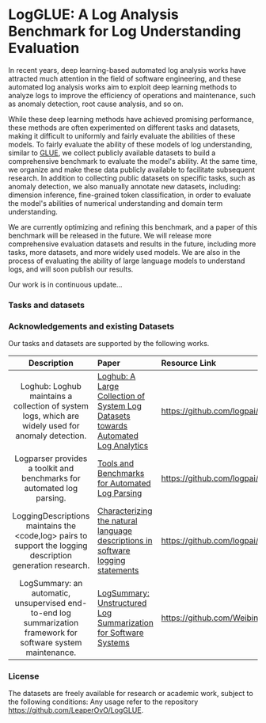 # LogGLUE: A Log Analysis Benchmark for Log Understanding Evaluation

In recent years, deep learning-based automated log analysis works have attracted much attention in the field of software engineering, and these automated log analysis works aim to exploit deep learning methods to analyze logs to improve the efficiency of operations and maintenance, such as anomaly detection, root cause analysis, and so on.

While these deep learning methods have achieved promising performance, these methods are often experimented on different tasks and datasets, making it difficult to uniformly and fairly evaluate the abilities of these models. To fairly evaluate the ability of these models of log understanding, similar to [GLUE](https://arxiv.org/pdf/1804.07461.pdf), we collect publicly available datasets to build a comprehensive benchmark to evaluate the model's ability. At the same time, we organize and make these data publicly available to facilitate subsequent research. In addition to collecting public datasets on specific tasks, such as anomaly detection, we also manually annotate new datasets, including: dimension inference, fine-grained token classification, in order to evaluate the model's abilities of numerical understanding and domain term understanding.

We are currently optimizing and refining this benchmark, and a paper of this benchmark will be released in the future.
We will release more comprehensive evaluation datasets and results in the future, including more tasks, more datasets, and more widely used models. We are also in the process of evaluating the ability of large language models to understand logs, and will soon publish our results.


Our work is in continuous update...

### Tasks and datasets




### Acknowledgements and existing Datasets

Our tasks and datasets are supported by the following works.

|                                                  Description                                                   | Paper                                                                                                                 | Resource Link                     |
|:--------------------------------------------------------------------------------------------------------------:|:----------------------------------------------------------------------------------------------------------------------|:----------------------------------|
|      Loghub:  Loghub maintains a collection of system logs, which are widely used for anomaly detection.       | [Loghub: A Large Collection of System Log Datasets towards Automated Log Analytics](https://arxiv.org/abs/2008.06448) | https://github.com/logpai/loghub  |
 |                     Logparser provides a toolkit and benchmarks for automated log parsing.                     | [Tools and Benchmarks for Automated Log Parsing](https://ieeexplore.ieee.org/abstract/document/8804456/)                                                                    | https://github.com/logpai/logparser|
|   LoggingDescriptions maintains the <code,log> pairs to support the logging description generation research.   |              [Characterizing the natural language descriptions in software logging statements](https://dl.acm.org/doi/abs/10.1145/3238147.3238193)               |https://github.com/logpai/LoggingDescriptions|
| LogSummary: an automatic, unsupervised end-to-end log summarization framework for software system maintenance. |                 [LogSummary: Unstructured Log Summarization for Software Systems](https://ieeexplore.ieee.org/abstract/document/10017337)                 |https://github.com/WeibinMeng/LogSummary|


### License
The datasets are freely available for research or academic work, subject to the following conditions: Any usage refer to the repository https://github.com/LeaperOvO/LogGLUE.
